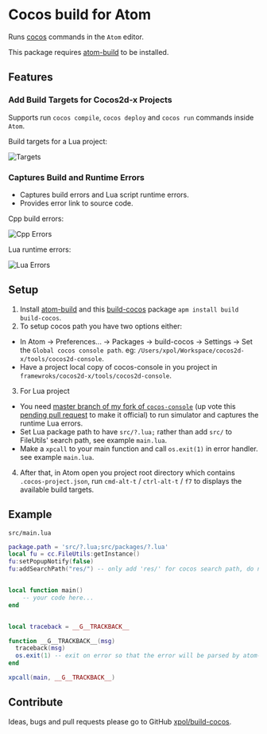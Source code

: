 # Cocos build for Atom

Runs [cocos][] commands in the `Atom` editor.

This package requires [atom-build][] to be installed.

## Features

### Add Build Targets for Cocos2d-x Projects

Supports run `cocos compile`, `cocos deploy` and `cocos run` commands inside `Atom`.

Build targets for a Lua project:

![Targets](https://raw.githubusercontent.com/xpol/build-cocos/master/images/targets.png)

### Captures Build and Runtime Errors

* Captures build errors and Lua script runtime errors.
* Provides error link to source code.

Cpp build errors:

![Cpp Errors](https://raw.githubusercontent.com/xpol/build-cocos/master/images/cpp-errors.png)

Lua runtime errors:

![Lua Errors](https://raw.githubusercontent.com/xpol/build-cocos/master/images/lua-errors.png)

## Setup

1. Install [atom-build][] and this [build-cocos][] package `apm install build build-cocos`.
2. To setup cocos path you have two options either:
  * In Atom -> Preferences... -> Packages -> build-cocos -> Settings -> Set the `Global cocos console path`. eg: `/Users/xpol/Workspace/cocos2d-x/tools/cocos2d-console`.
  * Have a project local copy of cocos-console in you project in `framewroks/cocos2d-x/tools/cocos2d-console`.
3. For Lua project
  * You need [master branch of my fork of `cocos-console`][cocos-fork] (up vote this [pending pull request](https://github.com/cocos2d/cocos2d-console/pull/320) to make it official) to run simulator and captures the runtime Lua errors.
  * Set Lua package path to have `src/?.lua;` rather than add `src/` to FileUtils' search path, see example `main.lua`.
  * Make a `xpcall` to your main function and call `os.exit(1)` in error handler. see example `main.lua`.
4. After that, in Atom open you project root directory which contains `.cocos-project.json`, run `cmd-alt-t` / `ctrl-alt-t` / `f7` to displays the available build targets.

## Example


`src/main.lua`

```lua
package.path = 'src/?.lua;src/packages/?.lua'
local fu = cc.FileUtils:getInstance()
fu:setPopupNotify(false)
fu:addSearchPath("res/") -- only add 'res/' for cocos search path, do not add 'src/'.


local function main()
	-- your code here...
end


local traceback = __G__TRACKBACK__

function __G__TRACKBACK__(msg)
  traceback(msg)
  os.exit(1) -- exit on error so that the error will be parsed by atom-build.
end

xpcall(main, __G__TRACKBACK__)

```

## Contribute

Ideas, bugs and pull requests please go to GitHub [xpol/build-cocos][repo].

[atom-build]: https://atom.io/packages/build
[build-cocos]: https://atom.io/packages/build-cocos
[cocos]: https://github.com/cocos2d/cocos2d-console
[cocos-fork]: https://github.com/xpol/cocos2d-console
[repo]: https://github.com/xpol/build-cocos
